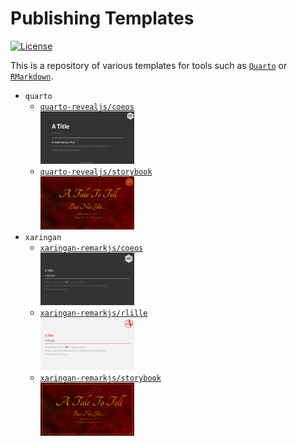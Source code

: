 Publishing Templates
================

<!-- badges: start -->

[![License](https://img.shields.io/github/license/mcanouil/publishing-templates.png)](LICENSE)
<!-- badges: end -->

This is a repository of various templates for tools such as
[`Quarto`](https://quarto.org) or
[`RMarkdown`](https://rmarkdown.rstudio.com/).

-   `quarto`
    -   [`quarto-revealjs/coeos`](quarto-revealjs/coeos)  
        [<img alt="Title slide of `quarto-revealjs/coeos`" src="thumbs/quarto-coeos.png" width="150" />](https://m.canouil.fr/publishing-templates/quarto-coeos)
    -   [`quarto-revealjs/storybook`](quarto-revealjs/storybook)  
        [<img alt="Title slide of `quarto-revealjs/storybook`" src="thumbs/quarto-storybook.png" width="150" />](https://m.canouil.fr/publishing-templates/quarto-storybook)
-   `xaringan`
    -   [`xaringan-remarkjs/coeos`](xaringan-remarkjs/coeos)  
        [<img alt="Title slide of `xaringan-remarkjs/coeos`" src="thumbs/xaringan-coeos.png" width="150" />](https://m.canouil.fr/publishing-templates/xaringan-coeos)
    -   [`xaringan-remarkjs/rlille`](xaringan-remarkjs/rlille)  
        [<img alt="Title slide of `xaringan-remarkjs/rlille`" src="thumbs/xaringan-rlille.png" width="150" />](https://m.canouil.fr/publishing-templates/xaringan-rlille)
    -   [`xaringan-remarkjs/storybook`](xaringan-remarkjs/storybook)  
        [<img alt="Title slide of `xaringan-remarkjs/storybook`" src="thumbs/xaringan-storybook.png" width="150" />](https://m.canouil.fr/publishing-templates/xaringan-storybook)
